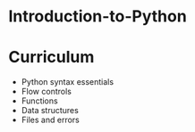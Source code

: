 # Introduction-to-Python

<h1>Curriculum</h1>


<ul>
<li>Python syntax essentials</li>
<li>Flow controls</li>
<li>Functions</li>
<li>Data structures</li>
<li>Files and errors</li>
</ul>



